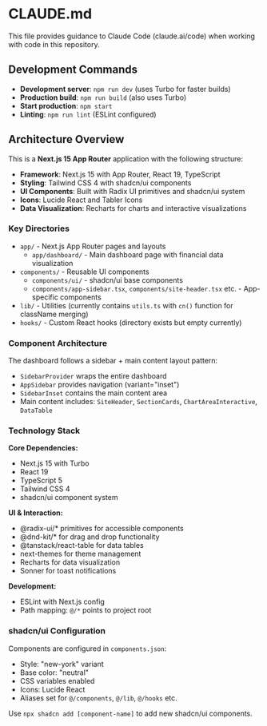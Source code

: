 # CLAUDE.md

This file provides guidance to Claude Code (claude.ai/code) when working with code in this repository.

## Development Commands

- **Development server**: `npm run dev` (uses Turbo for faster builds)
- **Production build**: `npm run build` (also uses Turbo)
- **Start production**: `npm start`
- **Linting**: `npm run lint` (ESLint configured)

## Architecture Overview

This is a **Next.js 15 App Router** application with the following structure:

- **Framework**: Next.js 15 with App Router, React 19, TypeScript
- **Styling**: Tailwind CSS 4 with shadcn/ui components
- **UI Components**: Built with Radix UI primitives and shadcn/ui system
- **Icons**: Lucide React and Tabler Icons
- **Data Visualization**: Recharts for charts and interactive visualizations

### Key Directories

- `app/` - Next.js App Router pages and layouts
  - `app/dashboard/` - Main dashboard page with financial data visualization
- `components/` - Reusable UI components
  - `components/ui/` - shadcn/ui base components
  - `components/app-sidebar.tsx`, `components/site-header.tsx` etc. - App-specific components
- `lib/` - Utilities (currently contains `utils.ts` with `cn()` function for className merging)
- `hooks/` - Custom React hooks (directory exists but empty currently)

### Component Architecture

The dashboard follows a sidebar + main content layout pattern:
- `SidebarProvider` wraps the entire dashboard
- `AppSidebar` provides navigation (variant="inset")
- `SidebarInset` contains the main content area
- Main content includes: `SiteHeader`, `SectionCards`, `ChartAreaInteractive`, `DataTable`

### Technology Stack

**Core Dependencies:**
- Next.js 15 with Turbo
- React 19
- TypeScript 5
- Tailwind CSS 4
- shadcn/ui component system

**UI & Interaction:**
- @radix-ui/* primitives for accessible components
- @dnd-kit/* for drag and drop functionality
- @tanstack/react-table for data tables
- next-themes for theme management
- Recharts for data visualization
- Sonner for toast notifications

**Development:**
- ESLint with Next.js config
- Path mapping: `@/*` points to project root

### shadcn/ui Configuration

Components are configured in `components.json`:
- Style: "new-york" variant
- Base color: "neutral"
- CSS variables enabled
- Icons: Lucide React
- Aliases set for `@/components`, `@/lib`, `@/hooks` etc.

Use `npx shadcn add [component-name]` to add new shadcn/ui components.